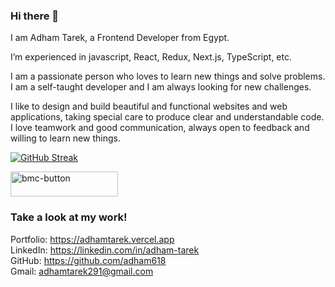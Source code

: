 
### Hi there 👋
I am Adham Tarek, a Frontend Developer from Egypt.<br/>

I’m experienced in javascript, React, Redux, Next.js, TypeScript, etc.

I am a passionate person who loves to learn new things and solve problems. I am a self-taught developer and I am always looking for new challenges.<br/>

I like to design and build beautiful and functional websites and web applications, taking special care to produce clear and understandable code. I love teamwork and good communication, always open to feedback and willing to learn new things.

[![GitHub Streak](http://github-readme-streak-stats.herokuapp.com?user=adham618&date_format=M%20j%5B%2C%20Y%5D&currStreakLabel=000000&ring=000000&fire=000000)](https://git.io/streak-stats)<br/>

<a href="https://www.buymeacoffee.com/adhamtarek" target="_blank"><img width="172" height="40" alt="bmc-button" src="https://user-images.githubusercontent.com/88515844/161430006-50742200-80cb-4c8f-b60c-ffe9260ff64e.png">
</a>



### Take a look at my work!

Portfolio: https://adhamtarek.vercel.app<br>
LinkedIn: https://linkedin.com/in/adham-tarek<br>
GitHub: https://github.com/adham618<br>
Gmail: adhamtarek291@gmail.com<br>
